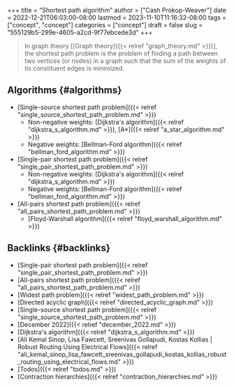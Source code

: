 +++
title = "Shortest path algorithm"
author = ["Cash Prokop-Weaver"]
date = 2022-12-21T06:03:00-08:00
lastmod = 2023-11-10T11:16:32-08:00
tags = ["concept", "concept"]
categories = ["concept"]
draft = false
slug = "555129b5-299e-4605-a2cd-9f77ebcede3d"
+++

> In graph theory [[Graph theory]({{< relref "graph_theory.md" >}})], the shortest path problem is the problem of finding a path between two vertices (or nodes) in a graph such that the sum of the weights of its constituent edges is minimized.


## Algorithms {#algorithms}

-   [Single-source shortest path problem]({{< relref "single_source_shortest_path_problem.md" >}})
    -   Non-negative weights: [Dijkstra's algorithm]({{< relref "dijkstra_s_algorithm.md" >}}), [A\*]({{< relref "a_star_algorithm.md" >}})
    -   Negative weights: [Bellman-Ford algorithm]({{< relref "bellman_ford_algorithm.md" >}})
-   [Single-pair shortest path problem]({{< relref "single_pair_shortest_path_problem.md" >}})
    -   Non-negative weights: [Dijkstra's algorithm]({{< relref "dijkstra_s_algorithm.md" >}})
    -   Negative weights: [Bellman-Ford algorithm]({{< relref "bellman_ford_algorithm.md" >}})
-   [All-pairs shortest path problem]({{< relref "all_pairs_shortest_path_problem.md" >}})
    -   [Floyd-Warshall algorithm]({{< relref "floyd_warshall_algorithm.md" >}})


## Backlinks {#backlinks}

-   [Single-pair shortest path problem]({{< relref "single_pair_shortest_path_problem.md" >}})
-   [All-pairs shortest path problem]({{< relref "all_pairs_shortest_path_problem.md" >}})
-   [Widest path problem]({{< relref "widest_path_problem.md" >}})
-   [Directed acyclic graph]({{< relref "directed_acyclic_graph.md" >}})
-   [Single-source shortest path problem]({{< relref "single_source_shortest_path_problem.md" >}})
-   [December 2022]({{< relref "december_2022.md" >}})
-   [Dijkstra's algorithm]({{< relref "dijkstra_s_algorithm.md" >}})
-   [Ali Kemal Sinop, Lisa Fawcett, Sreenivas Gollapudi, Kostas Kollias | Robust Routing Using Electrical Flows]({{< relref "ali_kemal_sinop_lisa_fawcett_sreenivas_gollapudi_kostas_kollias_robust_routing_using_electrical_flows.md" >}})
-   [Todos]({{< relref "todos.md" >}})
-   [Contraction hierarchies]({{< relref "contraction_hierarchies.md" >}})
